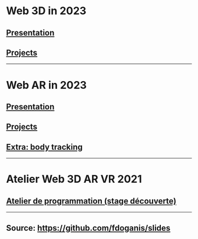 

# Web 3D in 2023

## [Presentation](./web3d_presentation_20230204.html)

## [Projects](./web3d_projects_20230212.html)

---

# Web AR in 2023

## [Presentation](./ar_presentation_20230212.html)

## [Projects](./ar_projects_20220212.html)

## [Extra: body tracking](./bodytracking.md)

---

# Atelier Web 3D AR VR 2021

## [Atelier de programmation (stage découverte)](./Atelier_programmation_Web3D_AR_VR.html)

---

## Source: https://github.com/fdoganis/slides
